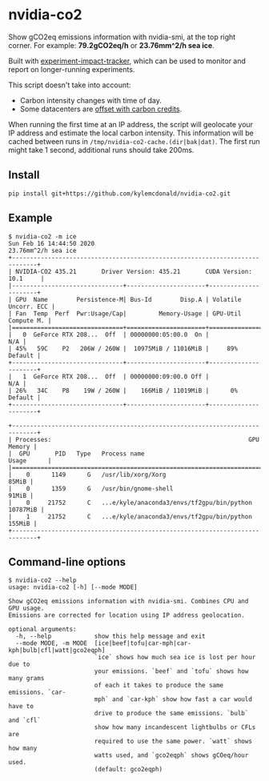 # nvidia-co2

Show gCO2eq emissions information with nvidia-smi, at the top right corner. For example: **79.2gCO2eq/h** or **23.76mm^2/h sea ice**.

Built with [experiment-impact-tracker](https://github.com/Breakend/experiment-impact-tracker), which can be used to monitor and report on longer-running experiments.

This script doesn't take into account:

- Carbon intensity changes with time of day.
- Some datacenters are [offset with carbon credits](https://cloud.google.com/sustainability). 

When running the first time at an IP address, the script will geolocate your IP address and estimate the local carbon intensity. This information will be cached between runs in `/tmp/nvidia-co2-cache.(dir|bak|dat)`. The first run might take 1 second, additional runs should take 200ms.

## Install

`pip install git+https://github.com/kylemcdonald/nvidia-co2.git`

## Example

```
$ nvidia-co2 -m ice
Sun Feb 16 14:44:50 2020                                    23.76mm^2/h sea ice
+-----------------------------------------------------------------------------+
| NVIDIA-CO2 435.21       Driver Version: 435.21       CUDA Version: 10.1     |
|-------------------------------+----------------------+----------------------+
| GPU  Name        Persistence-M| Bus-Id        Disp.A | Volatile Uncorr. ECC |
| Fan  Temp  Perf  Pwr:Usage/Cap|         Memory-Usage | GPU-Util  Compute M. |
|===============================+======================+======================|
|   0  GeForce RTX 208...  Off  | 00000000:05:00.0  On |                  N/A |
| 45%   59C    P2   206W / 260W |  10975MiB / 11016MiB |     89%      Default |
+-------------------------------+----------------------+----------------------+
|   1  GeForce RTX 208...  Off  | 00000000:09:00.0 Off |                  N/A |
| 26%   34C    P8    19W / 260W |    166MiB / 11019MiB |      0%      Default |
+-------------------------------+----------------------+----------------------+

+-----------------------------------------------------------------------------+
| Processes:                                                       GPU Memory |
|  GPU       PID   Type   Process name                             Usage      |
|=============================================================================|
|    0      1149      G   /usr/lib/xorg/Xorg                            85MiB |
|    0      1359      G   /usr/bin/gnome-shell                          91MiB |
|    0     21752      C   ...e/kyle/anaconda3/envs/tf2gpu/bin/python 10787MiB |
|    1     21752      C   ...e/kyle/anaconda3/envs/tf2gpu/bin/python   155MiB |
+-----------------------------------------------------------------------------+
```

## Command-line options

```
$ nvidia-co2 --help
usage: nvidia-co2 [-h] [--mode MODE]

Show gCO2eq emissions information with nvidia-smi. Combines CPU and GPU usage.
Emissions are corrected for location using IP address geolocation.

optional arguments:
  -h, --help            show this help message and exit
  --mode MODE, -m MODE  [ice|beef|tofu|car-mph|car-kph|bulb|cfl|watt|gco2eqph]
                        `ice` shows how much sea ice is lost per hour due to
                        your emissions. `beef` and `tofu` shows how many grams
                        of each it takes to produce the same emissions. `car-
                        mph` and `car-kph` show how fast a car would have to
                        drive to produce the same emissions. `bulb` and `cfl`
                        show how many incandescent lightbulbs or CFLs are
                        required to use the same power. `watt` shows how many
                        watts used, and `gco2eqph` shows gCOeq/hour used.
                        (default: gco2eqph)
```